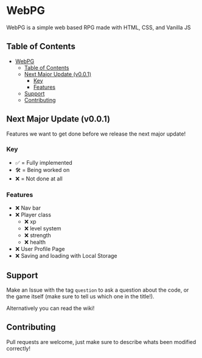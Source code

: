 # WebPG
WebPG is a simple web based RPG made with HTML, CSS, and Vanilla JS

## Table of Contents
- [WebPG](#webpg)
  - [Table of Contents](#table-of-contents)
  - [Next Major Update (v0.0.1)](#next-major-update-v001)
    - [Key](#key)
    - [Features](#features)
  - [Support](#support)
  - [Contributing](#contributing)



## Next Major Update (v0.0.1)
Features we want to get done before we release the next major update!

### Key
- ✅ = Fully implemented
- 🛠️ = Being worked on
- ❌ = Not done at all

### Features
- ❌ Nav bar 
- ❌ Player class
  - ❌ xp
  - ❌ level system
  - ❌ strength
  - ❌ health
- ❌ User Profile Page
- ❌ Saving and loading with Local Storage



## Support
Make an Issue with the tag `question` to ask a question about the code, or the game itself (make sure to tell us which one in the title!).

Alternatively you can read the wiki!

## Contributing
Pull requests are welcome, just make sure to describe whats been modified correctly!

